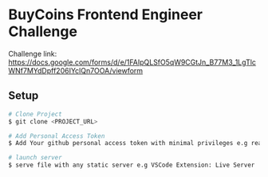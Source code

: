 # BuyCoins Frontend Engineer Challenge

Challenge link:
https://docs.google.com/forms/d/e/1FAIpQLSfO5qW9CGtJn_B77M3_1LgTlcWNf7MYdDpff206IYclQn7OOA/viewform

## Setup

```bash
# Clone Project 
$ git clone <PROJECT_URL>

# Add Personal Access Token
$ Add Your github personal access token with minimal privileges e.g read_user, public_repo to the main.js file

# launch server
$ serve file with any static server e.g VSCode Extension: Live Server
```
